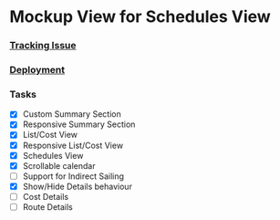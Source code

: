 # Mockup View for Schedules View

### [Tracking Issue](https://github.com/javaguy/easyship/issues/1868)

### [Deployment](https://aakash-freightwalla.github.io/schedules-view/)

### Tasks
- [x] Custom Summary Section
- [x] Responsive Summary Section
- [x] List/Cost View
- [x] Responsive List/Cost View
- [x] Schedules View
- [x] Scrollable calendar
- [ ] Support for Indirect Sailing
- [x] Show/Hide Details behaviour
- [ ] Cost Details
- [ ] Route Details
